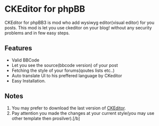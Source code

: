 CKEditor for phpBB
=============

CKEditor for phpBB3 is  mod who add wysiwyg editor(visual editor) for you posts.
This mod is let you use ckeditor on your blog! without any security problems and in few easy steps.

Features
-------
* Valid BBCode
* Let you see the source(bbcode version) of your post
* Fetching the style of your forums(qoutes lists etc..)
* Auto translate UI to his preffered language by CKeditor
* Easy Installation.


Notes
------------

1. You may prefer to download the last version of [CKEditor][cke].
2. Pay attention you made the changes at your current style(you may use other template then prosilver).[/b]

[cke]: http://www.ckeditor.com